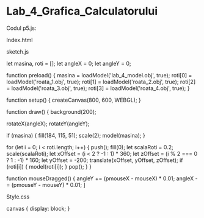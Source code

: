 # Lab_4_Grafica_Calculatorului
Codul p5.js:

Index.html

<!DOCTYPE html>
<html lang="en">
<head>
    <meta charset="UTF-8">
    <meta name="viewport" content="width=device-width, initial-scale=1.0">
    <title>Model 3D</title>
    <link rel="stylesheet" type="text/css" href="style.css">
</head>
<body>
    <script src="https://cdnjs.cloudflare.com/ajax/libs/p5.js/1.4.0/p5.js"></script>
    <script src="sketch.js" type="text/javascript"></script>
</body>
</html>

  sketch.js
  
let masina, roti = [];
let angleX = 0;
let angleY = 0;

function preload() {
  masina = loadModel('lab_4_model.obj', true);
  roti[0] = loadModel('roata_1.obj', true);
  roti[1] = loadModel('roata_2.obj', true);
  roti[2] = loadModel('roata_3.obj', true);
  roti[3] = loadModel('roata_4.obj', true);
}

function setup() {
  createCanvas(800, 600, WEBGL);
}

function draw() {
  background(200);
  
  rotateX(angleX);
  rotateY(angleY);

  if (masina) {
    fill(184, 115, 51);
    scale(2);
    model(masina);
  }

  for (let i = 0; i < roti.length; i++) {
    push();
    fill(0);
    let scalaRoti = 0.2;
    scale(scalaRoti);
    let xOffset = (i < 2 ? -1 : 1) * 360;
    let zOffset = (i % 2 === 0 ? 1 : -1) * 160;
    let yOffset = -200;
    translate(xOffset, yOffset, zOffset);
    if (roti[i]) {
      model(roti[i]);
    }
    pop();
  }
}

function mouseDragged() {
  angleY += (pmouseX - mouseX) * 0.01;
  angleX -= (pmouseY - mouseY) * 0.01;
]

Style.css

canvas {
  display: block;
}


